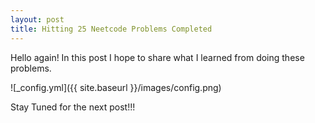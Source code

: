 ```yaml
---
layout: post
title: Hitting 25 Neetcode Problems Completed
---
```


Hello again! 
In this post I hope to share what I learned from doing these problems. 

![_config.yml]({{ site.baseurl }}/images/config.png)

Stay Tuned for the next post!!!
